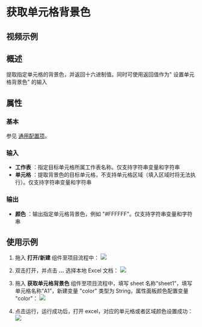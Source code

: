 # 获取单元格背景色

## 视频示例

## 概述

提取指定单元格的背景色，并返回十六进制值。同时可使用返回值作为&quot; 设置单元格背景色&quot; 的输入

## 属性

### 基本

参见 [通用配置项](../Appendix/CommonConfigurationItems.md)。

### 输入

- **工作表** ：指定目标单元格所属工作表名称。仅支持字符串变量和字符串
- **单元格** ：提取背景色的目标单元格，不支持单元格区域（填入区域时将无法执行）。仅支持字符串变量和字符串

### 输出

- **颜色** ：输出指定单元格背景色，例如 "#FFFFFF"。仅支持字符串变量和字符串

## 使用示例

1. 拖入 **打开/新建** 组件至项目流程中：
![](https://docimages.blob.core.chinacloudapi.cn/images/Activities/OpenExcel1.png)

2. 双击打开，并点击 **...** 选择本地 Excel 文档：
![](https://docimages.blob.core.chinacloudapi.cn/images/Activities/OpenExcel2.png)

3. 拖入 **获取单元格背景色** 组件至项目流程中，填写 sheet 名称“sheet1”，填写单元格名称“A1”，新建变量 "color" 类型为 String，属性面板颜色配置变量 "color"：
![](https://docimages.blob.core.chinacloudapi.cn/images/Activities/GetCellBackColor1.png)

4. 点击运行，运行成功后，打开 excel，对应的单元格或者区域颜色设置成功：
![](https://docimages.blob.core.chinacloudapi.cn/images/Activities/GetCellBackColor2.png)
